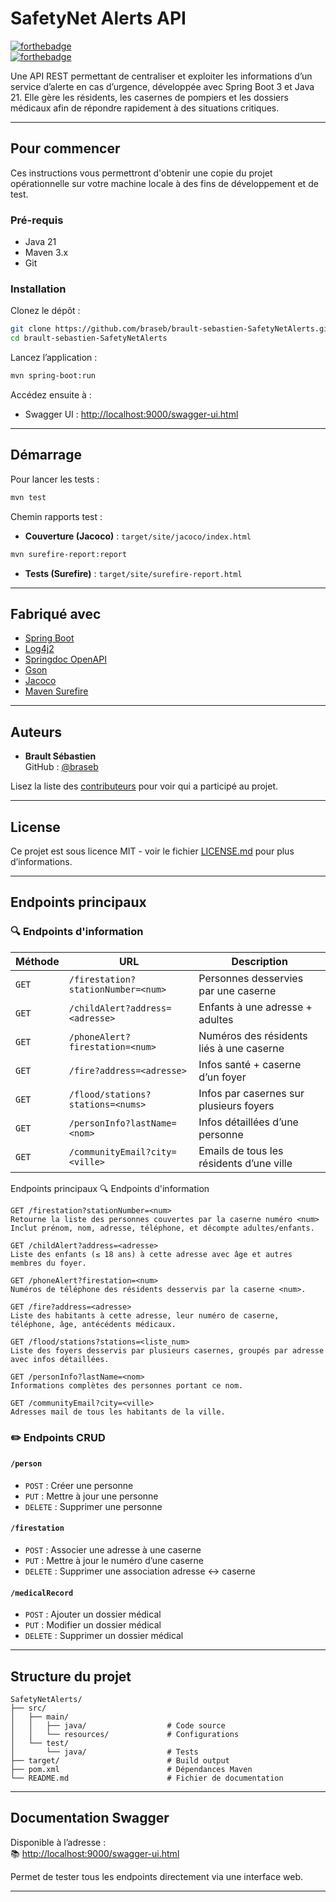 # SafetyNet Alerts API

[![forthebadge](http://forthebadge.com/images/badges/built-with-love.svg)](http://forthebadge.com)  
[![forthebadge](http://forthebadge.com/images/badges/powered-by-electricity.svg)](http://forthebadge.com)

Une API REST permettant de centraliser et exploiter les informations d’un service d’alerte en cas d’urgence, développée avec Spring Boot 3 et Java 21. Elle gère les résidents, les casernes de pompiers et les dossiers médicaux afin de répondre rapidement à des situations critiques.

---

## Pour commencer

Ces instructions vous permettront d'obtenir une copie du projet opérationnelle sur votre machine locale à des fins de développement et de test.

### Pré-requis

- Java 21
- Maven 3.x
- Git

### Installation

Clonez le dépôt :

```bash
git clone https://github.com/braseb/brault-sebastien-SafetyNetAlerts.git
cd brault-sebastien-SafetyNetAlerts
```

Lancez l’application :

```bash
mvn spring-boot:run
```

Accédez ensuite à :

- Swagger UI : [http://localhost:9000/swagger-ui.html](http://localhost:8080/swagger-ui.html)

---

## Démarrage

Pour lancer les tests :

```bash
mvn test
```

Chemin rapports test :

- **Couverture (Jacoco)** : `target/site/jacoco/index.html`

```bash
mvn surefire-report:report
```

- **Tests (Surefire)** : `target/site/surefire-report.html`  

---

## Fabriqué avec

* [Spring Boot](https://spring.io/projects/spring-boot)
* [Log4j2](https://logging.apache.org/log4j/2.x/)
* [Springdoc OpenAPI](https://springdoc.org/)
* [Gson](https://github.com/google/gson)
* [Jacoco](https://www.eclemma.org/jacoco/)
* [Maven Surefire](https://maven.apache.org/surefire/maven-surefire-plugin/)

---


## Auteurs

* **Brault Sébastien**  
GitHub : [@braseb](https://github.com/braseb)

Lisez la liste des [contributeurs](https://github.com/braseb/brault-sebastien-SafetyNetAlerts/contributors) pour voir qui a participé au projet.

---

## License

Ce projet est sous licence MIT - voir le fichier [LICENSE.md](LICENSE.md) pour plus d’informations.

---

## Endpoints principaux

### 🔍 Endpoints d'information

| Méthode | URL | Description |
|--------|-----|-------------|
| `GET` | `/firestation?stationNumber=<num>` | Personnes desservies par une caserne |
| `GET` | `/childAlert?address=<adresse>` | Enfants à une adresse + adultes |
| `GET` | `/phoneAlert?firestation=<num>` | Numéros des résidents liés à une caserne |
| `GET` | `/fire?address=<adresse>` | Infos santé + caserne d’un foyer |
| `GET` | `/flood/stations?stations=<nums>` | Infos par casernes sur plusieurs foyers |
| `GET` | `/personInfo?lastName=<nom>` | Infos détaillées d’une personne |
| `GET` | `/communityEmail?city=<ville>` | Emails de tous les résidents d’une ville |

Endpoints principaux
🔍 Endpoints d'information

    GET /firestation?stationNumber=<num>
    Retourne la liste des personnes couvertes par la caserne numéro <num>
    Inclut prénom, nom, adresse, téléphone, et décompte adultes/enfants.

    GET /childAlert?address=<adresse>
    Liste des enfants (≤ 18 ans) à cette adresse avec âge et autres membres du foyer.

    GET /phoneAlert?firestation=<num>
    Numéros de téléphone des résidents desservis par la caserne <num>.

    GET /fire?address=<adresse>
    Liste des habitants à cette adresse, leur numéro de caserne, téléphone, âge, antécédents médicaux.

    GET /flood/stations?stations=<liste_num>
    Liste des foyers desservis par plusieurs casernes, groupés par adresse avec infos détaillées.

    GET /personInfo?lastName=<nom>
    Informations complètes des personnes portant ce nom.

    GET /communityEmail?city=<ville>
    Adresses mail de tous les habitants de la ville.

### ✏️ Endpoints CRUD

#### `/person`
- `POST` : Créer une personne
- `PUT` : Mettre à jour une personne
- `DELETE` : Supprimer une personne

#### `/firestation`
- `POST` : Associer une adresse à une caserne
- `PUT` : Mettre à jour le numéro d’une caserne
- `DELETE` : Supprimer une association adresse ↔ caserne

#### `/medicalRecord`
- `POST` : Ajouter un dossier médical
- `PUT` : Modifier un dossier médical
- `DELETE` : Supprimer un dossier médical

---

## Structure du projet

```
SafetyNetAlerts/
├── src/
│   ├── main/
│   │   ├── java/                  # Code source
│   │   └── resources/             # Configurations
│   └── test/
│       └── java/                  # Tests
├── target/                        # Build output
├── pom.xml                        # Dépendances Maven
└── README.md                      # Fichier de documentation
```

---

## Documentation Swagger

Disponible à l’adresse :  
📚 [http://localhost:9000/swagger-ui.html](http://localhost:9000/swagger-ui.html)

Permet de tester tous les endpoints directement via une interface web.

---

